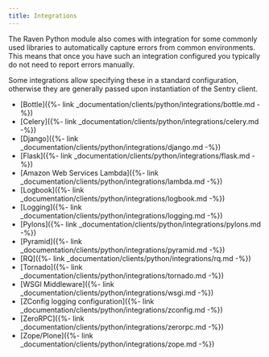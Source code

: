 ```yaml
---
title: Integrations
---
```


The Raven Python module also comes with integration for some commonly used libraries to automatically capture errors from common environments. This means that once you have such an integration configured you typically do not need to report errors manually.

Some integrations allow specifying these in a standard configuration, otherwise they are generally passed upon instantiation of the Sentry client.

-   [Bottle]({%- link _documentation/clients/python/integrations/bottle.md -%})
-   [Celery]({%- link _documentation/clients/python/integrations/celery.md -%})
-   [Django]({%- link _documentation/clients/python/integrations/django.md -%})
-   [Flask]({%- link _documentation/clients/python/integrations/flask.md -%})
-   [Amazon Web Services Lambda]({%- link _documentation/clients/python/integrations/lambda.md -%})
-   [Logbook]({%- link _documentation/clients/python/integrations/logbook.md -%})
-   [Logging]({%- link _documentation/clients/python/integrations/logging.md -%})
-   [Pylons]({%- link _documentation/clients/python/integrations/pylons.md -%})
-   [Pyramid]({%- link _documentation/clients/python/integrations/pyramid.md -%})
-   [RQ]({%- link _documentation/clients/python/integrations/rq.md -%})
-   [Tornado]({%- link _documentation/clients/python/integrations/tornado.md -%})
-   [WSGI Middleware]({%- link _documentation/clients/python/integrations/wsgi.md -%})
-   [ZConfig logging configuration]({%- link _documentation/clients/python/integrations/zconfig.md -%})
-   [ZeroRPC]({%- link _documentation/clients/python/integrations/zerorpc.md -%})
-   [Zope/Plone]({%- link _documentation/clients/python/integrations/zope.md -%})
